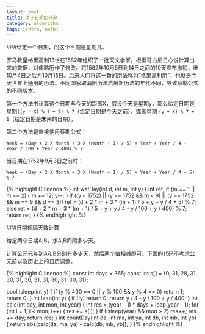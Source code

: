 ```yaml
---
layout: post
title: 关于日期的计算
category: algorithm
tags: [intro, math]
---
```


###给定一个日期，问这个日期是星期几。

罗马教皇格里高利13世在1582年组织了一批天文学家，根据哥白尼日心说计算出来的数据，对儒略历作了修改。将1582年10月5日到14日之间的10天宣布撤销，继10月4日之后为10月15日。后来人们将这一新的历法称为“格里高利历”，也就是今天世界上通用的历法。不同国家取消旧历法启用新历法的年代不同，导致蔡勒公式的不同版本。

第一个方法书计算这个日期与今天的距离X，假设今天是星期y，那么给定日期是星期`((y - X) % 7 + 7) % 7`（给定日期是今天之前），或者星期 `(y + X) % 7 + 1`（给定日期是未来的日期）。

第二个方法是直接使用蔡勒公式：

    Week = (Day + 2 X Month + 3 X (Month + 1) / 5) + Year + Year / 4 - Year / 100 + Year / 400) % 7

当日期在1752年9月3日之前时：
    
    Week = (Day + 2 X Month + 3 X (Month + 1) / 5) + Year + Year / 4 + 5) % 7

{% highlight C linenos %}
int watDay(int d, int m, int y) {
    int ret;
    if (m == 1 || m == 2) {
        m += 12;
        y--;
    }
    if ((y < 1752) || (y == 1752 && m < 9) || (y == 1752 && m == 9 && d == 3))
        ret = (d + 2 * m + 3 * (m + 1) / 5 + y + y / 4 + 5) % 7;
    else
        ret = (d + 2 * m + 3 * (m + 1) / 5 + y + y / 4 - y / 100 + y / 400) % 7;
    return ret;
}
{% endhighlight %}

###日期相隔天数计算

给定两个日期A,B，求A,B间隔多少天。

计算公元元年到A和B分别有多少天，然后两个值相减即可。下面的代码不考虑公元前以及历史上的日历调整。

{% highlight C linenos %}
const int days = 365;
const int s[] = {0, 31, 28, 31, 30, 31, 30, 31, 31, 30, 31, 30, 31};

bool Isleep(int y) {
    if (y % 400 == 0 || y % 100 && y % 4 == 0) return 1;
    return 0;
}
int leap(int y) {
    if (!y) return 0;
    return y / 4 - y / 100 + y / 400;
}
int calc(int day, int mon, int year) {
    int res = (year - 1) * days + leap(year - 1);
    for (int i = 1; i < mon; i++) {
        res += s[i];
    }
    if (Isleep(year) && mon > 2) res++;
    res += day;
    return res;
}
int countDay(int da, int ma, int ya, int db, int mb, int yb) {
    return abs(calc(da, ma, ya) - calc(db, mb, yb));
}
{% endhighlight %}
